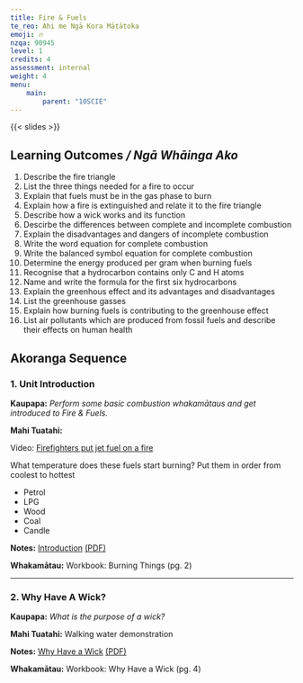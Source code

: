 ```yaml
---
title: Fire & Fuels
te_reo: Ahi me Ngā Kora Mātātoka
emoji: 🔥
nzqa: 90945
level: 1
credits: 4
assessment: internal
weight: 4
menu:
    main:
        parent: "10SCIE"
---
```


{{< slides >}}

## Learning Outcomes _/ Ngā Whāinga Ako_ 

1. Describe the fire triangle
2. List the three things needed for a fire to occur
3. Explain that fuels must be in the gas phase to burn
4. Explain how a fire is extinguished and relate it to the fire triangle
5. Describe how a wick works and its function
6. Descirbe the differences between complete and incomplete combustion
7. Explain the disadvantages and dangers of incomplete combustion
8. Write the word equation for complete combustion
9. Write the balanced symbol equation for complete combustion
10. Determine the energy produced per gram when burning fuels
11. Recognise that a hydrocarbon contains only C and H atoms
12. Name and write the formula for the first six hydrocarbons
13. Explain the greenhous effect and its advantages and disadvantages
14. List the greenhouse gasses
15. Explain how burning fuels is contributing to the greenhouse effect
16. List air pollutants which are produced from fossil fuels and describe their effects on human health

## Akoranga Sequence

### 1. Unit Introduction

__Kaupapa:__ _Perform some basic combustion whakamātaus and get introduced to Fire & Fuels._

__Mahi Tuatahi:__

Video: [Firefighters put jet fuel on a fire](https://www.youtube.com/watch?v=UxC2OOSEPyQ)

What temperature does these fuels start burning? Put them in order from coolest to hottest

- Petrol
- LPG
- Wood
- Coal
- Candle

__Notes:__ [Introduction](slides/1-introduction/) [(PDF)](pdfs/1-introduction.pdf)

__Whakamātau:__ Workbook: Burning Things (pg. 2)

---

### 2. Why Have A Wick?

__Kaupapa:__ _What is the purpose of a wick?_

__Mahi Tuatahi:__ Walking water demonstration

__Notes:__ [Why Have a Wick](slides/2-why-have-a-wick/) [(PDF)](pdfs/2-why-have-a-wick.pdf)

__Whakamātau:__ Workbook: Why Have a Wick (pg. 4)
